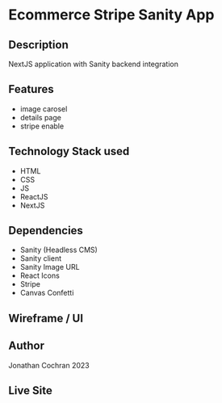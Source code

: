 # Ecommerce Stripe Sanity App
## Description
NextJS application with Sanity backend integration
## Features
- image carosel
- details page
- stripe enable
## Technology Stack used
- HTML
- CSS
- JS
- ReactJS
- NextJS
## Dependencies
- Sanity (Headless CMS)
- Sanity client
- Sanity Image URL
- React Icons
- Stripe
- Canvas Confetti
## Wireframe / UI 

## Author
Jonathan Cochran 2023

## Live Site



